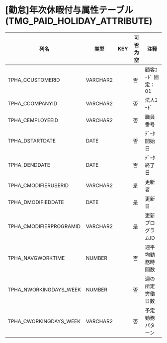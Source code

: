 # [勤怠]年次休暇付与属性テーブル                                            (TMG_PAID_HOLIDAY_ATTRIBUTE)
| 列名   | 类型   | KEY  | 可否为空 | 注释   |
| ---- | ---- | ---- | ---- | ---- |
|TPHA_CCUSTOMERID|VARCHAR2||否|顧客ｺｰﾄﾞ                        固定：01                                                       |
|TPHA_CCOMPANYID|VARCHAR2||否|法人ｺｰﾄﾞ                                                                                    |
|TPHA_CEMPLOYEEID|VARCHAR2||否|職員番号                                                                                      |
|TPHA_DSTARTDATE|DATE||否|ﾃﾞｰﾀ開始日                                                                                   |
|TPHA_DENDDATE|DATE||否|ﾃﾞｰﾀ終了日                                                                                   |
|TPHA_CMODIFIERUSERID|VARCHAR2||是|更新者                                                                                       |
|TPHA_DMODIFIEDDATE|DATE||是|更新日                                                                                       |
|TPHA_CMODIFIERPROGRAMID|VARCHAR2||是|更新プログラムID                                                                                 |
|TPHA_NAVGWORKTIME|NUMBER||否|週平均勤務時間数                                                                                  |
|TPHA_NWORKINGDAYS_WEEK|NUMBER||否|週の所定労働日数                                                                                  |
|TPHA_CWORKINGDAYS_WEEK|VARCHAR2||否|予定勤務パターン|
